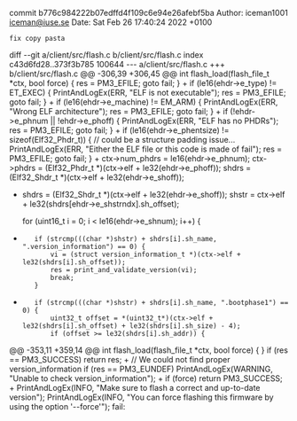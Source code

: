 commit b776c984222b07edffd4f109c6e94e26afebf5ba
Author: iceman1001 <iceman@iuse.se>
Date:   Sat Feb 26 17:40:24 2022 +0100

    fix copy pasta

diff --git a/client/src/flash.c b/client/src/flash.c
index c43d6fd28..373f3b785 100644
--- a/client/src/flash.c
+++ b/client/src/flash.c
@@ -306,39 +306,45 @@ int flash_load(flash_file_t *ctx, bool force) {
         res = PM3_EFILE;
         goto fail;
     }
+
     if (le16(ehdr->e_type) != ET_EXEC) {
         PrintAndLogEx(ERR, "ELF is not executable");
         res = PM3_EFILE;
         goto fail;
     }
+
     if (le16(ehdr->e_machine) != EM_ARM) {
         PrintAndLogEx(ERR, "Wrong ELF architecture");
         res = PM3_EFILE;
         goto fail;
     }
+
     if (!ehdr->e_phnum || !ehdr->e_phoff) {
         PrintAndLogEx(ERR, "ELF has no PHDRs");
         res = PM3_EFILE;
         goto fail;
     }
+
     if (le16(ehdr->e_phentsize) != sizeof(Elf32_Phdr_t)) {
         // could be a structure padding issue...
         PrintAndLogEx(ERR, "Either the ELF file or this code is made of fail");
         res = PM3_EFILE;
         goto fail;
     }
+
     ctx->num_phdrs = le16(ehdr->e_phnum);
     ctx->phdrs = (Elf32_Phdr_t *)(ctx->elf + le32(ehdr->e_phoff));
     shdrs = (Elf32_Shdr_t *)(ctx->elf + le32(ehdr->e_shoff));
-    shdrs = (Elf32_Shdr_t *)(ctx->elf + le32(ehdr->e_shoff));
     shstr = ctx->elf + le32(shdrs[ehdr->e_shstrndx].sh_offset);
 
     for (uint16_t i = 0; i < le16(ehdr->e_shnum); i++) {
+
         if (strcmp(((char *)shstr) + shdrs[i].sh_name, ".version_information") == 0) {
             vi = (struct version_information_t *)(ctx->elf + le32(shdrs[i].sh_offset));
             res = print_and_validate_version(vi);
             break;
         }
+
         if (strcmp(((char *)shstr) + shdrs[i].sh_name, ".bootphase1") == 0) {
             uint32_t offset = *(uint32_t*)(ctx->elf + le32(shdrs[i].sh_offset) + le32(shdrs[i].sh_size) - 4);
             if (offset >= le32(shdrs[i].sh_addr)) {
@@ -353,11 +359,14 @@ int flash_load(flash_file_t *ctx, bool force) {
     }
     if (res == PM3_SUCCESS)
         return res;
+
     // We could not find proper version_information
     if (res == PM3_EUNDEF)
         PrintAndLogEx(WARNING, "Unable to check version_information");
+
     if (force)
         return PM3_SUCCESS;
+
     PrintAndLogEx(INFO,  "Make sure to flash a correct and up-to-date version");
     PrintAndLogEx(INFO,  "You can force flashing this firmware by using the option '--force'");
 fail:
